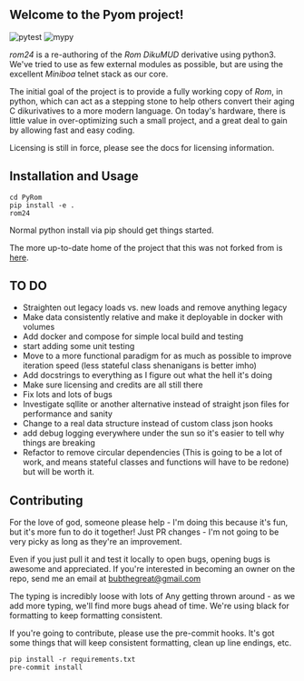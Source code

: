 ## Welcome to the Pyom project! ##

![pytest](https://github.com/bubthegreat/rom24/actions/workflows/pytest.yml/badge.svg)
![mypy](https://github.com/bubthegreat/rom24/actions/workflows/mypy.yml/badge.svg)

*rom24* is a re-authoring of the *Rom DikuMUD* derivative using python3.
We've tried to use as few external modules as
possible, but are using the excellent *Miniboa* telnet stack as our core.

The initial goal of the project is to provide a fully working copy of *Rom*, in
python, which can act as a stepping stone to help others convert their aging C
dikurivatives to a more modern language.  On today's hardware, there is little
value in over-optimizing such a small project, and a great deal to gain by
allowing fast and easy coding.

Licensing is still in force, please see the docs for licensing information.

## Installation and Usage ##

```
cd PyRom
pip install -e .
rom24
```
Normal python install via pip should get things started.

The more up-to-date home of the project that this was not forked from is [here](https://bitbucket.org/mudbytes/pyom).

## TO DO ##

* Straighten out legacy loads vs. new loads and remove anything legacy
* Make data consistently relative and make it deployable in docker with volumes
* Add docker and compose for simple local build and testing
* start adding some unit testing
* Move to a more functional paradigm for as much as possible to improve iteration speed (less stateful class shenanigans is better imho)
* Add docstrings to everything as I figure out what the hell it's doing
* Make sure licensing and credits are all still there
* Fix lots and lots of bugs
* Investigate sqllite or another alternative instead of straight json files for performance and sanity
* Change to a real data structure instead of custom class json hooks
* add debug logging everywhere under the sun so it's easier to tell why things are breaking
* Refactor to remove circular dependencies (This is going to be a lot of work, and means stateful classes and functions will have to be redone) but will be worth it.

## Contributing ##

For the love of god, someone please help - I'm doing this because it's fun, but it's more fun to do it together!  Just PR changes - I'm not going to be very picky as long as they're an improvement.

Even if you just pull it and test it locally to open bugs, opening bugs is awesome and appreciated.  If you're interested in becoming an owner on the repo, send me an email at bubthegreat@gmail.com

The typing is incredibly loose with lots of Any getting thrown around - as we add more typing, we'll find more bugs ahead of time.  We're using black for formatting to keep formatting consistent.

If you're going to contribute, please use the pre-commit hooks.  It's got some things that will keep consistent formatting, clean up line endings, etc.
```
pip install -r requirements.txt
pre-commit install
```
